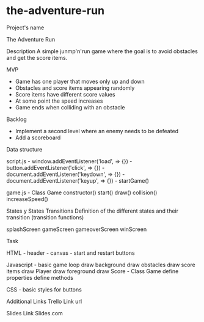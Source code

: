 # the-adventure-run

Project's name

The Adventure Run

Description
A simple junmp'n'run game where the goal is to avoid obstacles and get the score items.

MVP
- Game has one player that moves only up and down
- Obstacles and score items appearing randomly
- Score items have different score values
- At some point the speed increases
- Game ends when colliding with an obstacle

Backlog
- Implement a second level where an enemy needs to be defeated
- Add a scoreboard


Data structure

script.js
    - window.addEventListener('load', => {})
    - button.addEventListener('click', => {})
    - document.addEventListener('keydown', => {})
    - document.addEventListener('keyup', => {})
    - startGame()

game.js
    - Class Game
        constructor()
        start()
        draw()
        collision()
        increaseSpeed()



States y States Transitions
Definition of the different states and their transition (transition functions)

splashScreen
gameScreen
gameoverScreen
winScreen

Task

HTML
    - header
    - canvas
    - start and restart buttons

Javascript
    - basic game loop
        draw background
        draw obstacles
        draw score items
        draw Player
        draw foreground
        draw Score
    - Class Game
        define properties
        define methods

CSS
    - basic styles for buttons

Additional Links
Trello
Link url

Slides
Link Slides.com
